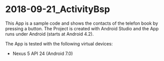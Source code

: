 # 2018-09-21_ActivityBsp
This App is a sample code and shows the contacts of the telefon book by pressing a button. The Project is created with Android Studio and the App runs under Android (starts at Android 4.2).

The App is tested with the following virtual devices:

* Nexus 5 API 24 (Android 7.0)
